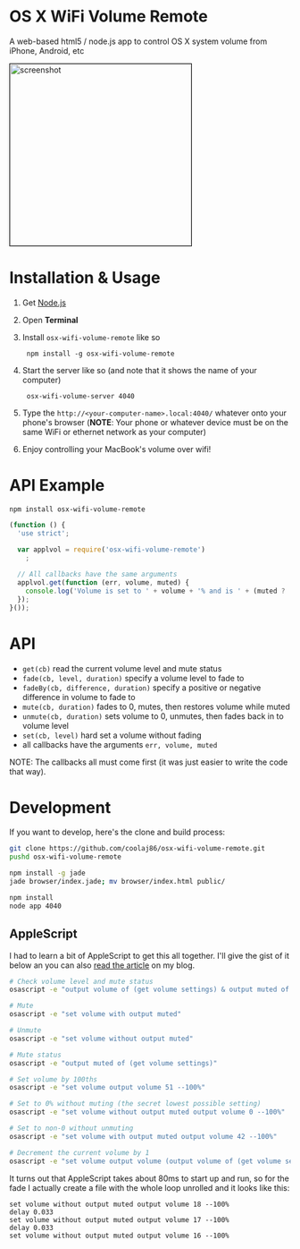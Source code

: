 OS X WiFi Volume Remote
===

A web-based html5 / node.js app to control OS X system volume from iPhone, Android, etc

<img src="http://i.imgur.com/aFDrdjrl.png" title="beautifully ugly" alt="screenshot" border="1px" style="border: 1px solid black; width: 325px;" />

Installation & Usage
===

1. Get [Node.js](http://nodejs.org#download)

2. Open **Terminal**

3. Install `osx-wifi-volume-remote` like so

        npm install -g osx-wifi-volume-remote

4. Start the server like so (and note that it shows the name of your computer)
        
        osx-wifi-volume-server 4040

3. Type the `http://<your-computer-name>.local:4040/` whatever onto your phone's browser
    (**NOTE**: Your phone or whatever device must be on the same WiFi or ethernet network as your computer)

4. Enjoy controlling your MacBook's volume over wifi!

API Example
===

`npm install osx-wifi-volume-remote`

```javascript
(function () {
  'use strict';
  
  var applvol = require('osx-wifi-volume-remote')
    ;

  // All callbacks have the same arguments
  applvol.get(function (err, volume, muted) {
    console.log('Volume is set to ' + volume + '% and is ' + (muted ? '' : 'not ') + 'muted');
  });
}());
```

API
===

  * `get(cb)` read the current volume level and mute status
  * `fade(cb, level, duration)` specify a volume level to fade to
  * `fadeBy(cb, difference, duration)` specify a positive or negative difference in volume to fade to
  * `mute(cb, duration)` fades to 0, mutes, then restores volume while muted
  * `unmute(cb, duration)` sets volume to 0, unmutes, then fades back in to volume level
  * `set(cb, level)` hard set a volume without fading
  * all callbacks have the arguments `err, volume, muted`

NOTE: The callbacks all must come first (it was just easier to write the code that way).

Development
===

If you want to develop, here's the clone and build process:

```bash
git clone https://github.com/coolaj86/osx-wifi-volume-remote.git
pushd osx-wifi-volume-remote

npm install -g jade
jade browser/index.jade; mv browser/index.html public/

npm install
node app 4040
```
    
AppleScript
---

I had to learn a bit of AppleScript to get this all together.
I'll give the gist of it below an you can also
[read the article](http://blog.coolaj86.com/articles/how-to-control-os-x-system-volume-with-applescript/)
on my blog.

```bash
# Check volume level and mute status
osascript -e "output volume of (get volume settings) & output muted of (get volume settings)"

# Mute
osascript -e "set volume with output muted"

# Unmute
osascript -e "set volume without output muted"

# Mute status
osascript -e "output muted of (get volume settings)"

# Set volume by 100ths
osascript -e "set volume output volume 51 --100%"

# Set to 0% without muting (the secret lowest possible setting)
osascript -e "set volume without output muted output volume 0 --100%"

# Set to non-0 without unmuting
osascript -e "set volume with output muted output volume 42 --100%"

# Decrement the current volume by 1
osascript -e "set volume output volume (output volume of (get volume settings) - 1) --100%"
```

It turns out that AppleScript takes about 80ms to start up and run,
so for the fade I actually create a file with the whole loop unrolled
and it looks like this:

```applescript
set volume without output muted output volume 18 --100%
delay 0.033
set volume without output muted output volume 17 --100%
delay 0.033
set volume without output muted output volume 16 --100%
```
